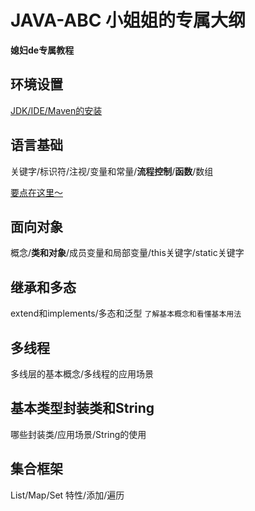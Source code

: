 # JAVA-ABC 小姐姐的专属大纲

**媳妇de专属教程**

## 环境设置

[JDK/IDE/Maven的安装](https://github.com/Meoyan/xue-java-abc/blob/master/doc/%E7%8E%AF%E5%A2%83%E9%85%8D%E7%BD%AE.md)


## 语言基础

关键字/标识符/注视/变量和常量/**流程控制**/**函数**/数组

[要点在这里～](https://github.com/Meoyan/xue-java-abc/blob/master/doc/%E8%AF%AD%E8%A8%80%E5%9F%BA%E7%A1%80.md)

## 面向对象

概念/**类和对象**/成员变量和局部变量/this关键字/static关键字

## 继承和多态

extend和implements/多态和泛型   `了解基本概念和看懂基本用法`

## 多线程

多线层的基本概念/多线程的应用场景

## 基本类型封装类和String

哪些封装类/应用场景/String的使用

## 集合框架

List/Map/Set 特性/添加/遍历


